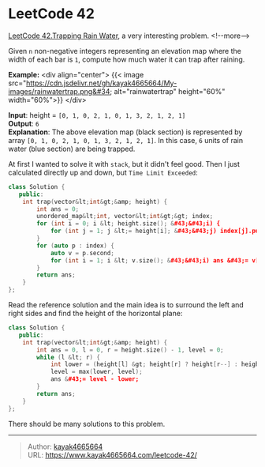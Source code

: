 # LeetCode 42


[LeetCode 42.Trapping Rain Water](https://leetcode.com/problems/trapping-rain-water/description/), a very interesting problem.
&lt;!--more--&gt;

Given `n` non-negative integers representing an elevation map where the width of each bar is `1`, compute how much water it can trap after raining.

**Example:**
&lt;div align=&#34;center&#34;&gt;
{{&lt; image src=&#34;https://cdn.jsdelivr.net/gh/kayak4665664/My-images/rainwatertrap.png&#34; alt=&#34;rainwatertrap&#34; height=&#34;60%&#34; width=&#34;60%&#34;&gt;}}
&lt;/div&gt;

**Input**: height = `[0, 1, 0, 2, 1, 0, 1, 3, 2, 1, 2, 1]`  
**Output**: `6`  
**Explanation**: The above elevation map (black section) is represented by array `[0, 1, 0, 2, 1, 0, 1, 3, 2, 1, 2, 1]`. In this case, `6` units of rain water (blue section) are being trapped.

At first I wanted to solve it with `stack`, but it didn&#39;t feel good. Then I just calculated directly up and down, but `Time Limit Exceeded`:

```cpp
class Solution {
   public:
    int trap(vector&lt;int&gt;&amp; height) {
        int ans = 0;
        unordered_map&lt;int, vector&lt;int&gt;&gt; index;
        for (int i = 0; i &lt; height.size(); &#43;&#43;i) {
            for (int j = 1; j &lt;= height[i]; &#43;&#43;j) index[j].push_back(i);
        }
        for (auto p : index) {
            auto v = p.second;
            for (int i = 1; i &lt; v.size(); &#43;&#43;i) ans &#43;= v[i] - v[i - 1] - 1;
        }
        return ans;
    }
};
```

Read the reference solution and the main idea is to surround the left and right sides and find the height of the horizontal plane:
```cpp
class Solution {
   public:
    int trap(vector&lt;int&gt;&amp; height) {
        int ans = 0, l = 0, r = height.size() - 1, level = 0;
        while (l &lt; r) {
            int lower = (height[l] &gt; height[r] ? height[r--] : height[l&#43;&#43;]);
            level = max(lower, level);
            ans &#43;= level - lower;
        }
        return ans;
    }
};
```

There should be many solutions to this problem.

---

> Author: [kayak4665664](https://github.com/kayak4665664)  
> URL: https://www.kayak4665664.com/leetcode-42/  

